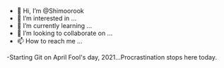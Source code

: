 - 👋 Hi, I’m @Shimoorook
- 👀 I’m interested in ...
- 🌱 I’m currently learning ...
- 💞️ I’m looking to collaborate on ...
- 📫 How to reach me ...

<!---
Shimoorook/Shimoorook is a ✨ special ✨ repository because its `README.md` (this file) appears on your GitHub profile.
You can click the Preview link to take a look at your changes.
--->

-Starting Git on April Fool's day, 2021...Procrastination stops here today. 
